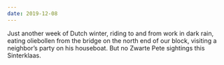 ```yaml
---
date: 2019-12-08
---
```


Just another week of Dutch winter, riding to and from work in dark rain, eating oliebollen from the bridge on the north end of our block, visiting a neighbor’s party on his houseboat. But no Zwarte Pete sightings this Sinterklaas.

